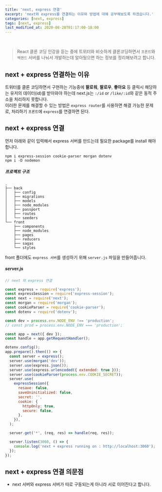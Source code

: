 ```yaml
---
title: 'next, express 연결'
excerpt: 'next와 express를 연결하는 이유와 방법에 대해 공부해보도록 하겠습니다.'
categories: [next, express]
tags: [next, express]
last_modified_at: 2020-08-28T01:17:00-18:00
---
```


<br>

> React 클론 코딩 인강을 듣는 중에 트위터와 비슷하게 클론코딩하면서 `프론트`와 `백엔드` 서버를 나눠서 개발하는데 알아뒀으면 하는 정보를 정리해보려고 합니다.

## next + express 연결하는 이유

트위터를 클론 코딩하면서 구현하는 기능중에 **팔로워**, **팔로우**, **좋아요** 등 클릭시 해당하는 유저의 데이터(id)를 받아와야 하는데 next.js는 `:/id` or `/like/:id`와 같은 동적 주소을 처리하지 못합니다.<br>
이러한 문제를 해결할 수 있는 방법은 `express router`를 사용하면 해결 가능한 문제로, 처리하기 `프론트`에 `express`를 연결하면 된다.

## next + express 연결

먼저 아래와 같이 입력해서 express 서버를 만드는데 필요한 package를 install 해야합니다.<br>

    npm i express-session cookie-parser morgan dotenv
    npm i -D nodemon

##### 프로젝트 구조

```
.
├── back
│   ├── config
│   ├── migrations
│   ├── models
│   ├── node_modules
│   ├── passport
│   ├── routes
│   └── seeders
└── front
    ├── components
    ├── node_modules
    ├── pages
    ├── reducers
    ├── sagas
    └── styles
```

front 폴더에도 `express 서버`를 생성하기 위해 `server.js` 파일을 만들어줍니다.

##### server.js

```js
// next 와 express 연결

const express = require('express');
const expressSession = require('express-session');
const next = require('next');
const morgan = require('morgan');
const cookieParser = require('cookie-parser');
const dotenv = require('dotenv');

const dev = process.env.NODE_ENV !== 'production';
// const prod = process.env.NODE_ENV === 'production';

const app = next({ dev });
const handle = app.getRequestHandler();

dotenv.config();
app.prepare().then(() => {
  const server = express();
  server.use(morgan('dev'));
  server.use(express.json());
  server.use(express.urlencoded({ extended: true }));
  server.use(cookieParser(process.env.COOKIE_SECRET));
  server.use(
    expressSession({
      resave: false,
      saveUninitialized: false,
      secret: '',
      cookie: {
        httpOnly: true,
        secure: false,
      },
    }),
  );

  server.get('*', (req, res) => handle(req, res));

  server.listen(3060, () => {
    console.log('next + express running on : http://localhost:3060');
  });
});
```

## next + express 연결 의문점

- next 서버와 express 서버가 따로 구동되는게 아니라 서로 이어진다고 합니다.
